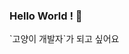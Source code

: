 ### Hello World ! 👋

<!--
**seungwon2/seungwon2** is a ✨ _special_ ✨ repository because its `README.md` (this file) appears on your GitHub profile.

- 🔭 I’m currently working on `celo project` in EWHA Chain, `vocal cloning project` in HCI Lab
- 🌱 I’m currently learning `blockchain`, `spring`, `algorithm`, `unity`
- 💬 Ask me about `cat`
- 📫 How to reach me: `dandelionsw2@ewahin.net`
- ⚡ Fun fact: I love `cat`
--> `고양이 개발자`가 되고 싶어요
